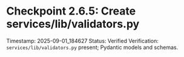 # Checkpoint 2.6.5: Create services/lib/validators.py
Timestamp: 2025-09-01_184627
Status: Verified
Verification: `services/lib/validators.py` present; Pydantic models and schemas.
